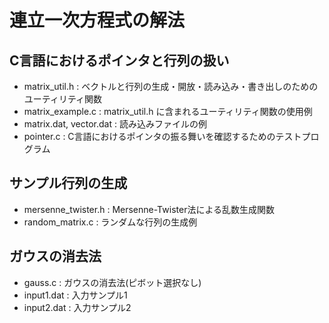 # 連立一次方程式の解法

## C言語におけるポインタと行列の扱い

- matrix_util.h : ベクトルと行列の生成・開放・読み込み・書き出しのためのユーティリティ関数
- matrix_example.c : matrix_util.h に含まれるユーティリティ関数の使用例
- matrix.dat, vector.dat : 読み込みファイルの例
- pointer.c : C言語におけるポインタの振る舞いを確認するためのテストプログラム

## サンプル行列の生成

- mersenne_twister.h : Mersenne-Twister法による乱数生成関数
- random_matrix.c : ランダムな行列の生成例

## ガウスの消去法

- gauss.c : ガウスの消去法(ピボット選択なし)
- input1.dat : 入力サンプル1
- input2.dat : 入力サンプル2

